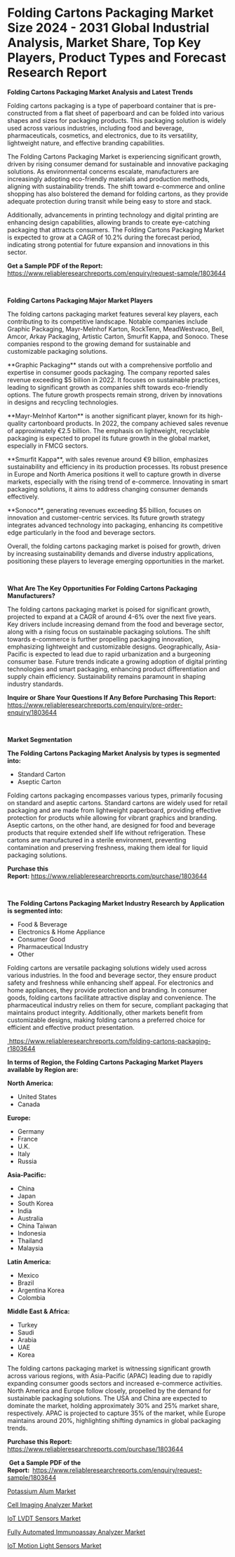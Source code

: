 <p><h1>Folding Cartons Packaging Market Size 2024 - 2031 Global Industrial Analysis, Market Share, Top Key Players, Product Types and Forecast Research Report</h1></p><p><strong>Folding Cartons Packaging Market Analysis and Latest Trends</strong></p>
<p><p>Folding cartons packaging is a type of paperboard container that is pre-constructed from a flat sheet of paperboard and can be folded into various shapes and sizes for packaging products. This packaging solution is widely used across various industries, including food and beverage, pharmaceuticals, cosmetics, and electronics, due to its versatility, lightweight nature, and effective branding capabilities.</p><p>The Folding Cartons Packaging Market is experiencing significant growth, driven by rising consumer demand for sustainable and innovative packaging solutions. As environmental concerns escalate, manufacturers are increasingly adopting eco-friendly materials and production methods, aligning with sustainability trends. The shift toward e-commerce and online shopping has also bolstered the demand for folding cartons, as they provide adequate protection during transit while being easy to store and stack.</p><p>Additionally, advancements in printing technology and digital printing are enhancing design capabilities, allowing brands to create eye-catching packaging that attracts consumers. The Folding Cartons Packaging Market is expected to grow at a CAGR of 10.2% during the forecast period, indicating strong potential for future expansion and innovations in this sector.</p></p>
<p><strong>Get a Sample PDF of the Report:&nbsp;</strong> <a href="https://www.reliableresearchreports.com/enquiry/request-sample/1803644?utm_campaign=37&utm_medium=2&utm_source=Github&utm_content=ia&utm_term=10112024&utm_id=folding-cartons-packaging">https://www.reliableresearchreports.com/enquiry/request-sample/1803644</a></p>
<p>&nbsp;</p>
<p><strong>Folding Cartons Packaging Major Market Players</strong></p>
<p><p>The folding cartons packaging market features several key players, each contributing to its competitive landscape. Notable companies include Graphic Packaging, Mayr-Melnhof Karton, RockTenn, MeadWestvaco, Bell, Amcor, Arkay Packaging, Artistic Carton, Smurfit Kappa, and Sonoco. These companies respond to the growing demand for sustainable and customizable packaging solutions.</p><p>**Graphic Packaging** stands out with a comprehensive portfolio and expertise in consumer goods packaging. The company reported sales revenue exceeding $5 billion in 2022. It focuses on sustainable practices, leading to significant growth as companies shift towards eco-friendly options. The future growth prospects remain strong, driven by innovations in designs and recycling technologies.</p><p>**Mayr-Melnhof Karton** is another significant player, known for its high-quality cartonboard products. In 2022, the company achieved sales revenue of approximately €2.5 billion. The emphasis on lightweight, recyclable packaging is expected to propel its future growth in the global market, especially in FMCG sectors.</p><p>**Smurfit Kappa**, with sales revenue around €9 billion, emphasizes sustainability and efficiency in its production processes. Its robust presence in Europe and North America positions it well to capture growth in diverse markets, especially with the rising trend of e-commerce. Innovating in smart packaging solutions, it aims to address changing consumer demands effectively.</p><p>**Sonoco**, generating revenues exceeding $5 billion, focuses on innovation and customer-centric services. Its future growth strategy integrates advanced technology into packaging, enhancing its competitive edge particularly in the food and beverage sectors.</p><p>Overall, the folding cartons packaging market is poised for growth, driven by increasing sustainability demands and diverse industry applications, positioning these players to leverage emerging opportunities in the market.</p></p>
<p>&nbsp;</p>
<p><strong>What Are The Key Opportunities For Folding Cartons Packaging Manufacturers?</strong></p>
<p><p>The folding cartons packaging market is poised for significant growth, projected to expand at a CAGR of around 4-6% over the next five years. Key drivers include increasing demand from the food and beverage sector, along with a rising focus on sustainable packaging solutions. The shift towards e-commerce is further propelling packaging innovation, emphasizing lightweight and customizable designs. Geographically, Asia-Pacific is expected to lead due to rapid urbanization and a burgeoning consumer base. Future trends indicate a growing adoption of digital printing technologies and smart packaging, enhancing product differentiation and supply chain efficiency. Sustainability remains paramount in shaping industry standards.</p></p>
<p><strong>Inquire or Share Your Questions If Any Before Purchasing This Report:</strong> <a href="https://www.reliableresearchreports.com/enquiry/pre-order-enquiry/1803644?utm_campaign=37&utm_medium=2&utm_source=Github&utm_content=ia&utm_term=10112024&utm_id=folding-cartons-packaging">https://www.reliableresearchreports.com/enquiry/pre-order-enquiry/1803644</a></p>
<p>&nbsp;</p>
<p><strong>Market Segmentation</strong></p>
<p><strong>The Folding Cartons Packaging Market Analysis by types is segmented into:</strong></p>
<p><ul><li>Standard Carton</li><li>Aseptic Carton</li></ul></p>
<p><p>Folding cartons packaging encompasses various types, primarily focusing on standard and aseptic cartons. Standard cartons are widely used for retail packaging and are made from lightweight paperboard, providing effective protection for products while allowing for vibrant graphics and branding. Aseptic cartons, on the other hand, are designed for food and beverage products that require extended shelf life without refrigeration. These cartons are manufactured in a sterile environment, preventing contamination and preserving freshness, making them ideal for liquid packaging solutions.</p></p>
<p><strong>Purchase this Report:&nbsp;</strong><a href="https://www.reliableresearchreports.com/purchase/1803644?utm_campaign=37&utm_medium=2&utm_source=Github&utm_content=ia&utm_term=10112024&utm_id=folding-cartons-packaging">https://www.reliableresearchreports.com/purchase/1803644</a></p>
<p>&nbsp;</p>
<p><strong>The Folding Cartons Packaging Market Industry Research by Application is segmented into:</strong></p>
<p><ul><li>Food & Beverage</li><li>Electronics & Home Appliance</li><li>Consumer Good</li><li>Pharmaceutical Industry</li><li>Other</li></ul></p>
<p><p>Folding cartons are versatile packaging solutions widely used across various industries. In the food and beverage sector, they ensure product safety and freshness while enhancing shelf appeal. For electronics and home appliances, they provide protection and branding. In consumer goods, folding cartons facilitate attractive display and convenience. The pharmaceutical industry relies on them for secure, compliant packaging that maintains product integrity. Additionally, other markets benefit from customizable designs, making folding cartons a preferred choice for efficient and effective product presentation.</p></p>
<p><a href="https://www.reliableresearchreports.com/folding-cartons-packaging-r1803644?utm_campaign=37&utm_medium=2&utm_source=Github&utm_content=ia&utm_term=10112024&utm_id=folding-cartons-packaging">&nbsp;https://www.reliableresearchreports.com/folding-cartons-packaging-r1803644</a></p>
<p><strong>In terms of Region, the Folding Cartons Packaging Market Players available by Region are:</strong></p>
<p>
    <p> <strong> North America: </strong>
        <ul>
            <li>United States</li>
            <li>Canada</li>
        </ul>
        </p> 
    <p> <strong> Europe: </strong>
        <ul>
            <li>Germany</li>
            <li>France</li>
            <li>U.K.</li>
            <li>Italy</li>
            <li>Russia</li>
        </ul>
        </p> 
    <p> <strong> Asia-Pacific: </strong>
        <ul>
            <li>China</li>
            <li>Japan</li>
            <li>South Korea</li>
            <li>India</li>
            <li>Australia</li>
            <li>China Taiwan</li>
            <li>Indonesia</li>
            <li>Thailand</li>
            <li>Malaysia</li>
        </ul>
        </p> 
    <p> <strong> Latin America: </strong>
        <ul>
            <li>Mexico</li>
            <li>Brazil</li>
            <li>Argentina Korea</li>
            <li>Colombia</li>
        </ul>
        </p> 
    <p> <strong> Middle East & Africa: </strong>
        <ul>
            <li>Turkey</li>
            <li>Saudi</li>
            <li>Arabia</li>
            <li>UAE</li>
            <li>Korea</li>
        </ul>
    </p>
    </p>
<p><p>The folding cartons packaging market is witnessing significant growth across various regions, with Asia-Pacific (APAC) leading due to rapidly expanding consumer goods sectors and increased e-commerce activities. North America and Europe follow closely, propelled by the demand for sustainable packaging solutions. The USA and China are expected to dominate the market, holding approximately 30% and 25% market share, respectively. APAC is projected to capture 35% of the market, while Europe maintains around 20%, highlighting shifting dynamics in global packaging trends.</p></p>
<p><strong>Purchase this Report: </strong><a href="https://www.reliableresearchreports.com/purchase/1803644?utm_campaign=37&utm_medium=2&utm_source=Github&utm_content=ia&utm_term=10112024&utm_id=folding-cartons-packaging">https://www.reliableresearchreports.com/purchase/1803644</a></p>
<p>&nbsp;<strong>Get a Sample PDF of the Report:&nbsp;&nbsp;</strong><a href="https://www.reliableresearchreports.com/enquiry/request-sample/1803644?utm_campaign=37&utm_medium=2&utm_source=Github&utm_content=ia&utm_term=10112024&utm_id=folding-cartons-packaging">https://www.reliableresearchreports.com/enquiry/request-sample/1803644</a></p>
<p><strong></strong></p>
<p><p><a href="https://github.com/ChristianClark406/Market-Research-Report-List-1/blob/main/potassium-alum-market.md?utm_campaign=37&utm_medium=2&utm_source=Github&utm_content=ia&utm_term=10112024&utm_id=folding-cartons-packaging">Potassium Alum Market</a></p><p><a href="https://issuu.com/reportprime-2/docs/cell-imaging-analyzer-market-size-2_6a2b65ad717566?utm_campaign=37&utm_medium=2&utm_source=Github&utm_content=ia&utm_term=10112024&utm_id=folding-cartons-packaging">Cell Imaging Analyzer Market</a></p><p><a href="https://www.linkedin.com/pulse/iot-lvdt-sensors-market-size-type-product-global-industry-analysis-gye5f?utm_campaign=37&utm_medium=2&utm_source=Github&utm_content=ia&utm_term=10112024&utm_id=folding-cartons-packaging">IoT LVDT Sensors Market</a></p><p><a href="https://issuu.com/reportprime-2/docs/fully-automated-immunoassay-analyze_45e205754bfdd8?utm_campaign=37&utm_medium=2&utm_source=Github&utm_content=ia&utm_term=10112024&utm_id=folding-cartons-packaging">Fully Automated Immunoassay Analyzer Market</a></p><p><a href="https://www.linkedin.com/pulse/iot-motion-light-sensors-market-research-report-forecast-growth-hhcdf?utm_campaign=37&utm_medium=2&utm_source=Github&utm_content=ia&utm_term=10112024&utm_id=folding-cartons-packaging">IoT Motion Light Sensors Market</a></p></p>